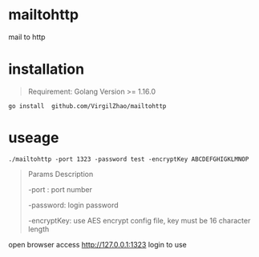 # mailtohttp
mail to http

# installation
> Requirement: Golang Version >= 1.16.0
```
go install  github.com/VirgilZhao/mailtohttp
```
# useage
```
./mailtohttp -port 1323 -password test -encryptKey ABCDEFGHIGKLMNOP
``` 
> Params Description
> 
>-port : port number
>
>-password: login password
>
>-encryptKey: use AES encrypt config file, key must be 16 character length
>
 
 open browser access http://127.0.0.1:1323 login to use
 

